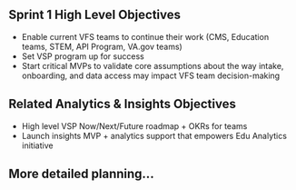 ## Sprint 1 High Level Objectives
- Enable current VFS teams to continue their work (CMS, Education teams, STEM, API Program, VA.gov teams)
- Set VSP program up for success
- Start critical MVPs to validate core assumptions about the way intake, onboarding, and data access may impact VFS team decision-making

## Related Analytics & Insights Objectives
- High level VSP Now/Next/Future roadmap + OKRs for teams
- Launch insights MVP + analytics support that empowers Edu Analytics initiative

## More detailed planning...
